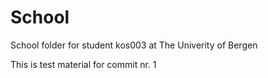 # School
School folder for student kos003 at The Univerity of Bergen

This is test material for commit nr. 1
